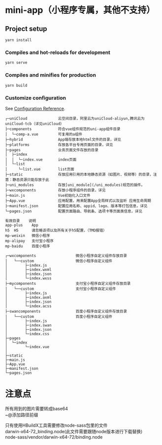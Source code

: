 # mini-app（小程序专属，其他不支持）

## Project setup
```
yarn install
```

### Compiles and hot-reloads for development
```
yarn serve
```

### Compiles and minifies for production
```
yarn build
```

### Customize configuration
See [Configuration Reference](https://cli.vuejs.org/config/).
```
┌─uniCloud              云空间目录，阿里云为uniCloud-aliyun,腾讯云为uniCloud-tcb（详见uniCloud）
├─components            符合vue组件规范的uni-app组件目录
│  └─comp-a.vue         可复用的a组件
├─hybrid                App端存放本地html文件的目录，详见
├─platforms             存放各平台专用页面的目录，详见
├─pages                 业务页面文件存放的目录
│  ├─index
│  │  └─index.vue       index页面
│  └─list
│     └─list.vue        list页面
├─static                存放应用引用的本地静态资源（如图片、视频等）的目录，注意：静态资源只能存放于此
├─uni_modules           存放[uni_module](/uni_modules)规范的插件。
├─wxcomponents          存放小程序组件的目录，详见
├─main.js               Vue初始化入口文件
├─App.vue               应用配置，用来配置App全局样式以及监听 应用生命周期
├─manifest.json         配置应用名称、appid、logo、版本等打包信息，详见
└─pages.json            配置页面路由、导航条、选项卡等页面类信息，详见
```
```
有效目录	说明
app-plus	App
h5	H5      请忽略该项以及所有关于h5配置，（TMD报错）
mp-weixin	微信小程序
mp-alipay	支付宝小程序
mp-baidu	百度小程序
```
```
┌─wxcomponents                  微信小程序自定义组件存放目录
│   └──custom                   微信小程序自定义组件
│        ├─index.js
│        ├─index.wxml
│        ├─index.json
│        └─index.wxss
├─mycomponents                  支付宝小程序自定义组件存放目录
│   └──custom                   支付宝小程序自定义组件
│        ├─index.js
│        ├─index.axml
│        ├─index.json
│        └─index.acss
├─swancomponents                百度小程序自定义组件存放目录
│   └──custom                   百度小程序自定义组件
│        ├─index.js
│        ├─index.swan
│        ├─index.json
│        └─index.css
├─pages
│  └─index
│        └─index.vue
│
├─static
├─main.js
├─App.vue
├─manifest.json
└─pages.json
```
# 注意点
所有用到的图片需要转成base64 \
~@添加路径前缀

只有使用HBuildX工具需要修改node-sass包里的文件 \
darwin-x64-72_binding.node(此文件需要跟随node版本进行下载替换) \
node-sass/vendor/darwin-x64-72/binding.node
